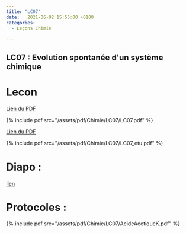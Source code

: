 ```yaml
---
title: "LC07"
date:   2021-06-02 15:55:00 +0100
categories:
  - Leçons Chimie

---
```


## LC07 : Evolution spontanée d'un système chimique

# Lecon

[Lien du PDF](/assets/pdf/Chimie/LC07/LC07.pdf)

{% include pdf src="/assets/pdf/Chimie/LC07/LC07.pdf" %}

[Lien du PDF](/assets/pdf/Chimie/LC07/LC07_etu.pdf)

{% include pdf src="/assets/pdf/Chimie/LC07/LC07_etu.pdf" %}


# Diapo : 

<a href="/assets/pdf/Chimie/LC07/LC07.pptx" download>lien</a>

# Protocoles :

{% include pdf src="/assets/pdf/Chimie/LC07/AcideAcetiqueK.pdf" %}


